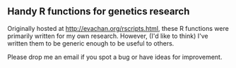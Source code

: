## Handy R functions for genetics research 

Originally hosted at http://evachan.org/rscripts.html, these R functions were primarily written for my own research. However, (I'd like to think) I've written them to be generic enough to be useful to others. 

Please drop me an email if you spot a bug or have ideas for improvement.
